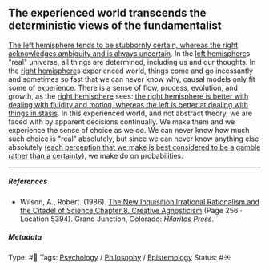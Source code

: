 ## The experienced world transcends the deterministic views of the fundamentalist

[The left hemisphere tends to be stubbornly certain, whereas the right acknowledges ambiguity and is always uncertain](The%20left%20hemisphere%20tends%20to%20be%20stubbornly%20certain,%20whereas%20the%20right%20acknowledges%20ambiguity%20and%20is%20always%20uncertain.md). In the [left hemisphere](Left%20hemisphere.md)s "real" universe, all things are determined, including us and our thoughts. In the [right hemisphere](Right%20hemisphere.md)s experienced world, things come and go incessantly and sometimes so fast that we can never know why, causal models only fit some of experience. There is a sense of flow, process, evolution, and growth, as the [right hemisphere](Right%20hemisphere.md) sees: [the right hemisphere is better with dealing with fluidity and motion, whereas the left is better at dealing with things in stasis](The%20right%20hemisphere%20is%20better%20with%20dealing%20with%20fluidity%20and%20motion,%20whereas%20the%20left%20is%20better%20at%20dealing%20with%20things%20in%20stasis.md). In this experienced world, and not abstract theory, we are faced with by apparent decisions continually. We make them and we experience the sense of choice as we do. We can never know how much such choice is "real" absolutely, but since we can never know anything else absolutely ([each perception that we make is best considered to be a gamble rather than a certainty](Each%20perception%20that%20we%20make%20is%20best%20considered%20to%20be%20a%20gamble%20rather%20than%20a%20certainty.md)), we make do on probabilities. 

---

##### References

* Wilson, A., Robert. (1986). [The New Inquisition Irrational Rationalism and the Citadel of Science Chapter 8. Creative Agnosticism](The%20New%20Inquisition%20Irrational%20Rationalism%20and%20the%20Citadel%20of%20Science%20Chapter%208.%20Creative%20Agnosticism.md) (Page 256 · Location 5394). Grand Junction, Colorado: *Hilaritas Press*.

##### Metadata

Type: #🔴 
Tags: [Psychology](Psychology.md) / [Philosophy](Philosophy.md) / [Epistemology](Epistemology.md) 
Status: #☀️ 
